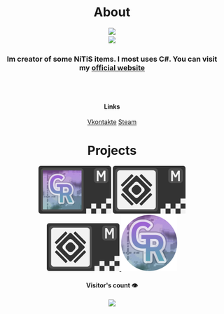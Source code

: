 <h1 align="center">
  About
</h1>

<div align="center">
  <p align="center">
    <img src="https://c.tenor.com/wQMAIdApiVoAAAAC/whydodis.gif">
    <br>
    <img src="https://github-readme-stats.vercel.app/api?username=NickName73&count_private=true&title_color=F2F2F2&bg_color=333333&text_color=F2F2F2&show_icons=true&hide_border=true&custom_title=NickName73%27s%20Github%20Stats&icon_color=F2F2F2">
  </p>
  <h3 align="center">
    Im creator of some NiTiS items. I most uses C#. You can visit my 
    <a href="https://nickname73.github.io/NickName73">official website</a>
  </h3>
  <br><br>
  <div align="center">
    <h4>Links</h4>
    <a href="https:\\vk.com/NickName73">Vkontakte</a>
    <a href="https://steamcommunity.com/id/nitis-nickname73/">Steam</a>
  <div>
</div>
  
<h1 align="center">
  Projects
</h1>

<p align="center">
  
  <img width="33%" src="https://raw.githubusercontent.com/NickName73/NickName73/f07784f7075ee34b801693f68910ee50c1d37c2f/Badges/profile-grvls.svg" />
  <img width="33%" src="https://raw.githubusercontent.com/NickName73/NickName73/f07784f7075ee34b801693f68910ee50c1d37c2f/Badges/profile-ntscr.svg" />
  
  <a href="https://github.com/NiTiS-Dev/NiTiSCore" alt="NiTiS.Core">
    <img width="33%" src="https://raw.githubusercontent.com/NickName73/NickName73/f07784f7075ee34b801693f68910ee50c1d37c2f/Badges/profile-ntscr.svg" />
  </a>
  <a href="https://github.com/NickName73/Gravillaso" alt="Gravillaso">
    <img src="https://github.com/NickName73/NickName73/blob/main/Micros/GRavillaso/v2-icon-rounded-128x128.png?raw=true"></a>
  </a>
</p>

<h4 align="center">Visitor's count 👁️</h4>
<img src="https://profile-counter.glitch.me/%7Bnickname73%7D/count.svg" />
